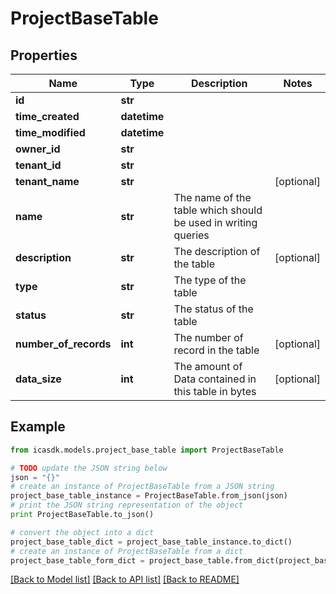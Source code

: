 # ProjectBaseTable


## Properties
Name | Type | Description | Notes
------------ | ------------- | ------------- | -------------
**id** | **str** |  | 
**time_created** | **datetime** |  | 
**time_modified** | **datetime** |  | 
**owner_id** | **str** |  | 
**tenant_id** | **str** |  | 
**tenant_name** | **str** |  | [optional] 
**name** | **str** | The name of the table which should be used in writing queries | 
**description** | **str** | The description of the table | [optional] 
**type** | **str** | The type of the table | 
**status** | **str** | The status of the table | 
**number_of_records** | **int** | The number of record in the table | [optional] 
**data_size** | **int** | The amount of Data contained in this table in bytes | [optional] 

## Example

```python
from icasdk.models.project_base_table import ProjectBaseTable

# TODO update the JSON string below
json = "{}"
# create an instance of ProjectBaseTable from a JSON string
project_base_table_instance = ProjectBaseTable.from_json(json)
# print the JSON string representation of the object
print ProjectBaseTable.to_json()

# convert the object into a dict
project_base_table_dict = project_base_table_instance.to_dict()
# create an instance of ProjectBaseTable from a dict
project_base_table_form_dict = project_base_table.from_dict(project_base_table_dict)
```
[[Back to Model list]](../README.md#documentation-for-models) [[Back to API list]](../README.md#documentation-for-api-endpoints) [[Back to README]](../README.md)


